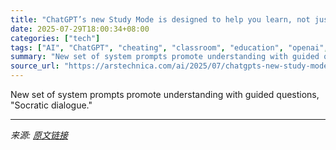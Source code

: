 ```yaml
---
title: "ChatGPT’s new Study Mode is designed to help you learn, not just give answers"
date: 2025-07-29T18:00:34+08:00
categories: ["tech"]
tags: ["AI", "ChatGPT", "cheating", "classroom", "education", "openai", "study mode"]
summary: "New set of system prompts promote understanding with guided questions, \"Socratic dialogue.\""
source_url: "https://arstechnica.com/ai/2025/07/chatgpts-new-study-mode-is-designed-to-help-you-learn-not-just-give-answers/"
---
```


New set of system prompts promote understanding with guided questions, "Socratic dialogue."

---

*来源: [原文链接](https://arstechnica.com/ai/2025/07/chatgpts-new-study-mode-is-designed-to-help-you-learn-not-just-give-answers/)*
